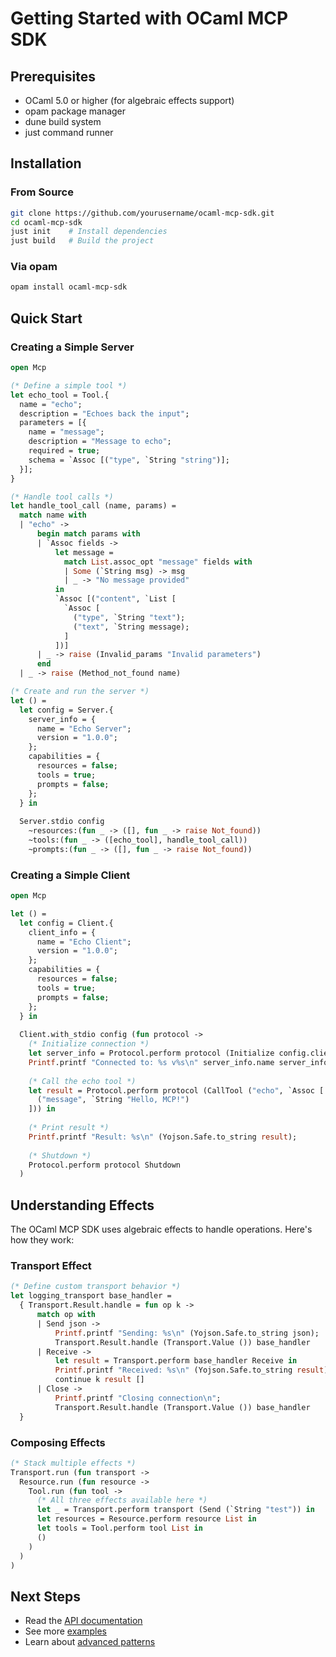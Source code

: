# Getting Started with OCaml MCP SDK

## Prerequisites

- OCaml 5.0 or higher (for algebraic effects support)
- opam package manager
- dune build system
- just command runner

## Installation

### From Source

```bash
git clone https://github.com/yourusername/ocaml-mcp-sdk.git
cd ocaml-mcp-sdk
just init    # Install dependencies
just build   # Build the project
```

### Via opam

```bash
opam install ocaml-mcp-sdk
```

## Quick Start

### Creating a Simple Server

```ocaml
open Mcp

(* Define a simple tool *)
let echo_tool = Tool.{
  name = "echo";
  description = "Echoes back the input";
  parameters = [{
    name = "message";
    description = "Message to echo";
    required = true;
    schema = `Assoc [("type", `String "string")];
  }];
}

(* Handle tool calls *)
let handle_tool_call (name, params) =
  match name with
  | "echo" ->
      begin match params with
      | `Assoc fields ->
          let message = 
            match List.assoc_opt "message" fields with
            | Some (`String msg) -> msg
            | _ -> "No message provided"
          in
          `Assoc [("content", `List [
            `Assoc [
              ("type", `String "text");
              ("text", `String message);
            ]
          ])]
      | _ -> raise (Invalid_params "Invalid parameters")
      end
  | _ -> raise (Method_not_found name)

(* Create and run the server *)
let () =
  let config = Server.{
    server_info = {
      name = "Echo Server";
      version = "1.0.0";
    };
    capabilities = {
      resources = false;
      tools = true;
      prompts = false;
    };
  } in
  
  Server.stdio config
    ~resources:(fun _ -> ([], fun _ -> raise Not_found))
    ~tools:(fun _ -> ([echo_tool], handle_tool_call))
    ~prompts:(fun _ -> ([], fun _ -> raise Not_found))
```

### Creating a Simple Client

```ocaml
open Mcp

let () =
  let config = Client.{
    client_info = {
      name = "Echo Client";
      version = "1.0.0";
    };
    capabilities = {
      resources = false;
      tools = true;
      prompts = false;
    };
  } in
  
  Client.with_stdio config (fun protocol ->
    (* Initialize connection *)
    let server_info = Protocol.perform protocol (Initialize config.client_info) in
    Printf.printf "Connected to: %s v%s\n" server_info.name server_info.version;
    
    (* Call the echo tool *)
    let result = Protocol.perform protocol (CallTool ("echo", `Assoc [
      ("message", `String "Hello, MCP!")
    ])) in
    
    (* Print result *)
    Printf.printf "Result: %s\n" (Yojson.Safe.to_string result);
    
    (* Shutdown *)
    Protocol.perform protocol Shutdown
  )
```

## Understanding Effects

The OCaml MCP SDK uses algebraic effects to handle operations. Here's how they work:

### Transport Effect

```ocaml
(* Define custom transport behavior *)
let logging_transport base_handler = 
  { Transport.Result.handle = fun op k ->
      match op with
      | Send json ->
          Printf.printf "Sending: %s\n" (Yojson.Safe.to_string json);
          Transport.Result.handle (Transport.Value ()) base_handler
      | Receive ->
          let result = Transport.perform base_handler Receive in
          Printf.printf "Received: %s\n" (Yojson.Safe.to_string result);
          continue k result []
      | Close ->
          Printf.printf "Closing connection\n";
          Transport.Result.handle (Transport.Value ()) base_handler
  }
```

### Composing Effects

```ocaml
(* Stack multiple effects *)
Transport.run (fun transport ->
  Resource.run (fun resource ->
    Tool.run (fun tool ->
      (* All three effects available here *)
      let _ = Transport.perform transport (Send (`String "test")) in
      let resources = Resource.perform resource List in
      let tools = Tool.perform tool List in
      ()
    )
  )
)
```

## Next Steps

- Read the [API documentation](API.md)
- See more [examples](../examples/)
- Learn about [advanced patterns](ADVANCED.md)